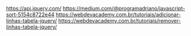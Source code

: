 https://api.jquery.com/
https://medium.com/@programadriano/javascript-sort-5154c8722e44
https://webdevacademy.com.br/tutoriais/adicionar-linhas-tabela-jquery/
https://webdevacademy.com.br/tutoriais/remover-linhas-tabela-jquery/